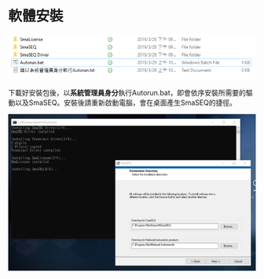 # 軟體安裝

![&#x5B8C;&#x6574;&#x5B89;&#x88DD;&#x5305;&#x5167;&#x5BB9;](../../.gitbook/assets/fullinstall.png)

下載好安裝包後，以**系統管理員身分**執行Autorun.bat，即會依序安裝所需要的驅動以及SmaSEQ。安裝後請重新啟動電腦，會在桌面產生SmaSEQ的捷徑。

![&#x5B89;&#x88DD;&#x904E;&#x7A0B;](../../.gitbook/assets/installprocess.png)

